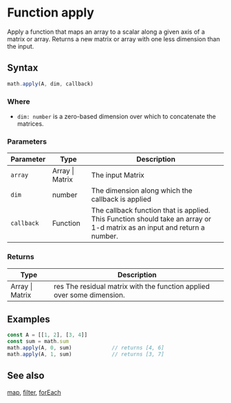 <!-- Note: This file is automatically generated from source code comments. Changes made in this file will be overridden. -->
# Function apply
Apply a function that maps an array to a scalar
along a given axis of a matrix or array.
Returns a new matrix or array with one less dimension than the input.
## Syntax
```js
math.apply(A, dim, callback)
```
### Where
- `dim: number` is a zero-based dimension over which to concatenate the matrices.
### Parameters
Parameter | Type | Description
--------- | ---- | -----------
`array` | Array &#124; Matrix | The input Matrix
`dim` | number | The dimension along which the callback is applied
`callback` | Function | The callback function that is applied. This Function should take an array or 1-d matrix as an input and return a number.
### Returns
Type | Description
---- | -----------
Array &#124; Matrix | res    The residual matrix with the function applied over some dimension.
## Examples
```js
const A = [[1, 2], [3, 4]]
const sum = math.sum
math.apply(A, 0, sum)             // returns [4, 6]
math.apply(A, 1, sum)             // returns [3, 7]
```
## See also
[map](map.md),
[filter](filter.md),
[forEach](forEach.md)
